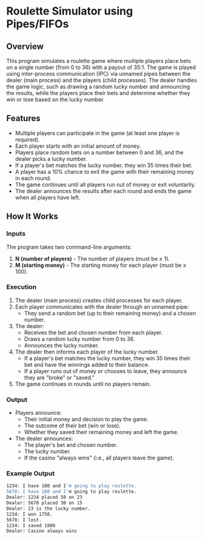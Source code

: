 # Roulette Simulator using Pipes/FIFOs

## Overview

This program simulates a roulette game where multiple players place bets on a single number (from 0 to 36) with a payout of 35:1. The game is played using inter-process communication (IPC) via unnamed pipes between the dealer (main process) and the players (child processes). The dealer handles the game logic, such as drawing a random lucky number and announcing the results, while the players place their bets and determine whether they win or lose based on the lucky number.

## Features

- Multiple players can participate in the game (at least one player is required).
- Each player starts with an initial amount of money.
- Players place random bets on a number between 0 and 36, and the dealer picks a lucky number.
- If a player's bet matches the lucky number, they win 35 times their bet.
- A player has a 10% chance to exit the game with their remaining money in each round.
- The game continues until all players run out of money or exit voluntarily.
- The dealer announces the results after each round and ends the game when all players have left.

## How It Works

### Inputs
The program takes two command-line arguments:
1. **N (number of players)** - The number of players (must be ≥ 1).
2. **M (starting money)** - The starting money for each player (must be ≥ 100).

### Execution

1. The dealer (main process) creates child processes for each player.
2. Each player communicates with the dealer through an unnamed pipe:
   - They send a random bet (up to their remaining money) and a chosen number.
3. The dealer:
   - Receives the bet and chosen number from each player.
   - Draws a random lucky number from 0 to 36.
   - Announces the lucky number.
4. The dealer then informs each player of the lucky number.
   - If a player's bet matches the lucky number, they win 35 times their bet and have the winnings added to their balance.
   - If a player runs out of money or chooses to leave, they announce they are "broke" or "saved."
5. The game continues in rounds until no players remain.

### Output

- Players announce:
  - Their initial money and decision to play the game.
  - The outcome of their bet (win or lose).
  - Whether they saved their remaining money and left the game.
- The dealer announces:
  - The player's bet and chosen number.
  - The lucky number.
  - If the casino "always wins" (i.e., all players leave the game).

### Example Output

```sh
1234: I have 100 and I'm going to play roulette.
5678: I have 100 and I'm going to play roulette.
Dealer: 1234 placed 50 on 23
Dealer: 5678 placed 30 on 15
Dealer: 23 is the lucky number.
1234: I won 1750.
5678: I lost.
1234: I saved 1800
Dealer: Casino always wins
